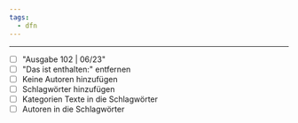 ```yaml
---
tags:
  - dfn
---
```

***

- [ ] "Ausgabe 102 | 06/23"
- [ ] "Das ist enthalten:" entfernen
- [ ] Keine Autoren hinzufügen
- [ ] Schlagwörter hinzufügen
- [ ] Kategorien Texte in die Schlagwörter
- [ ] Autoren in die Schlagwörter